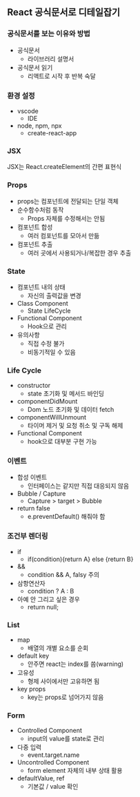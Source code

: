 ## React 공식문서로 디테일잡기

### 공식문서를 보는 이유와 방법

- 공식문서
  - 라이브러리 설명서
- 공식문서 읽기
  - 리액트로 시작 후 반복 숙달

### 환경 설정

- vscode
  - IDE
- node, npm, npx
  - create-react-app

### JSX

JSX는 React.createElement의 간편 표현식

### Props

- props는 컴포넌트에 전달되는 단일 객체
- 순수함수처럼 동작
  - Props 자체를 수정해서는 안됨
- 컴포넌트 합성
  - 여러 컴포넌트를 모아서 만듦
- 컴포넌트 추출
  - 여러 곳에서 사용되거나/복잡한 경우 추출

### State

- 컴포넌트 내의 상태
  - 자신의 출력값을 변경
- Class Component
  - State LifeCycle
- Functional Component
  - Hook으로 관리
- 유의사항
  - 직접 수정 불가
  - 비동기적일 수 있음

### Life Cycle

- constructor
  - state 초기화 및 메서드 바인딩
- componentDidMount
  - Dom 노드 초기화 및 데이터 fetch
- componentWillUnmount
  - 타이머 제거 및 요청 취소 및 구독 해제
- Functional Component
  - hook으로 대부분 구현 가능

### 이벤트

- 합성 이벤트
  - 인터페이스는 같지만 직접 대응되지 않음
- Bubble / Capture
  - Capture > target > Bubble
- return false
  - e.preventDefault() 해줘야 함

### 조건부 렌더링

- if
  - if(condition){return A} else {return B}
- &&
  - condition && A, falsy 주의
- 삼항연산자
  - condition ? A : B
- 아예 안 그리고 싶은 경우
  - return null;

### List

- map
  - 배열의 개별 요소를 순회
- default key
  - 안주면 react는 index를 씀(warning)
- 고유성
  - 형제 사이에서만 고유하면 됨
- key props
  - key는 props로 넘어가지 않음

### Form

- Controlled Component
  - input의 value를 state로 관리
- 다중 입력
  - event.target.name
- Uncontrolled Component
  - form element 자체의 내부 상태 활용
- defaultValue, ref
  - 기본값 / value 확인
